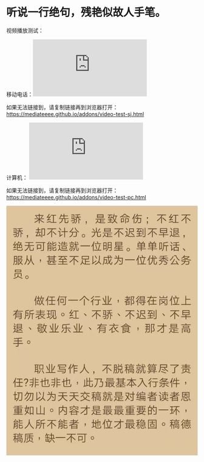 # 听说一行绝句，残艳似故人手笔。
视频播放测试：

移动电话：![sj](https://mediateeee.github.io/addons/video-test-sj.html "sj")

如果无法链接到，请复制链接再到浏览器打开：https://mediateeee.github.io/addons/video-test-sj.html

计算机： ![pc](https://mediateeee.github.io/addons/video-test-pc.html "pc")

如果无法链接到，请复制链接再到浏览器打开：https://mediateeee.github.io/addons/video-test-pc.html

![yalong](https://github.com/Mediateeee/mediateeee.github.io/blob/main/addons/yalong0.jpg?raw=true "yalong")
